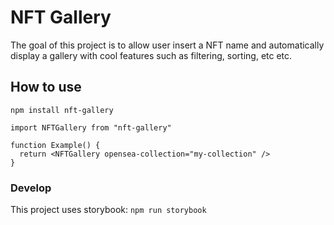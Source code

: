 # NFT Gallery

The goal of this project is to allow user insert a NFT name and automatically display a gallery with cool features such as filtering, sorting, etc etc.

## How to use

`npm install nft-gallery`

```
import NFTGallery from "nft-gallery"

function Example() {
  return <NFTGallery opensea-collection="my-collection" />
}
```

### Develop

This project uses storybook:
`npm run storybook`
